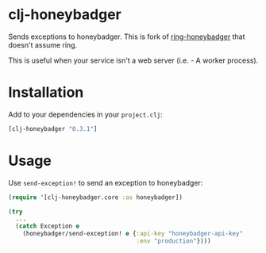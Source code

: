 # clj-honeybadger

Sends exceptions to honeybadger. This is fork of [ring-honeybadger](https://github.com/weavejester/ring-honeybadger) that doesn't assume ring.

This is useful when your service isn't a web server (i.e. - A worker process).

# Installation

Add to your dependencies in your `project.clj`:

```clj
[clj-honeybadger "0.3.1"]
```

# Usage

Use `send-exception!` to send an exception to honeybadger:

```clj
(require '[clj-honeybadger.core :as honeybadger])

(try
  ...
  (catch Exception e
    (honeybadger/send-exception! e {:api-key "honeybadger-api-key"
                                    :env "production"})))
```

